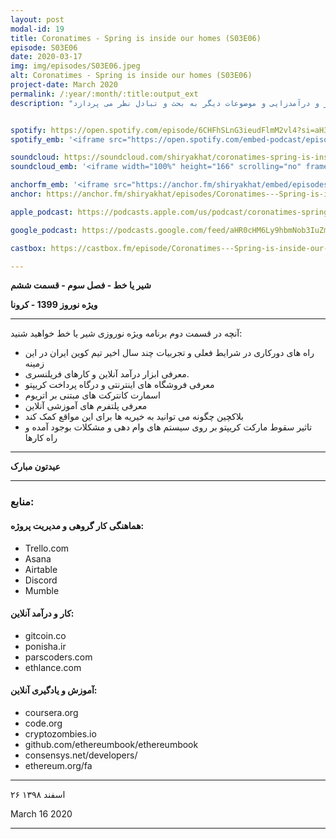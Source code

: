 ```yaml
---
layout: post
modal-id: 19
title: Coronatimes - Spring is inside our homes (S03E06)
episode: S03E06
date: 2020-03-17
img: img/episodes/S03E06.jpeg
alt: Coronatimes - Spring is inside our homes (S03E06)
project-date: March 2020
permalink: /:year/:month/:title:output_ext
description: "این برنامه به اثرات ویروس کرونا (کوید-19) و دلایل سقوط بازارهای رمزارز و بازارهای اقتصادی جهانی، آینده این بازارها، فرصت های ایجاد شده برای کارهای راه دور و درآمدزایی و موضوعات دیگر به بحث و تبادل نظر می پردازد." 


spotify: https://open.spotify.com/episode/6CHFhSLnG3ieudFlmM2vl4?si=aH3Jz0IRRtKmNwSkUZHX9A
spotify_emb: '<iframe src="https://open.spotify.com/embed-podcast/episode/6CHFhSLnG3ieudFlmM2vl4" width="100%" height="232" frameborder="0" allowtransparency="true" allow="encrypted-media"></iframe>'

soundcloud: https://soundcloud.com/shiryakhat/coronatimes-spring-is-inside-our-homes-s03e06
soundcloud_emb: '<iframe width="100%" height="166" scrolling="no" frameborder="no" allow="autoplay" src="https://w.soundcloud.com/player/?url=https%3A//api.soundcloud.com/tracks/779302462&color=%23ff5500&auto_play=false&hide_related=true&show_comments=true&show_user=true&show_reposts=false&show_teaser=true"></iframe><div style="font-size: 10px; color: #cccccc;line-break: anywhere;word-break: normal;overflow: hidden;white-space: nowrap;text-overflow: ellipsis; font-family: Interstate,Lucida Grande,Lucida Sans Unicode,Lucida Sans,Garuda,Verdana,Tahoma,sans-serif;font-weight: 100;"><a href="https://soundcloud.com/shiryakhat" title="Shir | Khat" target="_blank" style="color: #cccccc; text-decoration: none;">Shir | Khat</a> · <a href="https://soundcloud.com/shiryakhat/coronatimes-spring-is-inside-our-homes-s03e06" title="Coronatimes - Spring is inside our homes (S03E06)" target="_blank" style="color: #cccccc; text-decoration: none;">Coronatimes - Spring is inside our homes (S03E06)</a></div>'

anchorfm_emb: '<iframe src="https://anchor.fm/shiryakhat/embed/episodes/Coronatimes---Spring-is-inside-our-homes-S03E06-ebmlp9" width="100%" frameborder="0" scrolling="no"></iframe>'
anchor: https://anchor.fm/shiryakhat/episodes/Coronatimes---Spring-is-inside-our-homes-S03E06-ebmlp9

apple_podcast: https://podcasts.apple.com/us/podcast/coronatimes-spring-is-inside-our-homes-s03e06/id1221206951?i=1000468937751

google_podcast: https://podcasts.google.com/feed/aHR0cHM6Ly9hbmNob3IuZm0vcy8xMWFhODUzYy9wb2RjYXN0L3Jzcw/episode/YzE5ZjI0ZDgtYmM2OS00ZmFmLWE0ZDQtZDNkYzY1OTlhZDI0?ved=0CAcQ38oDahcKEwiw46XZ-NXpAhUAAAAAHQAAAAAQAQ

castbox: https://castbox.fm/episode/Coronatimes---Spring-is-inside-our-homes-(S03E06)-id2539522-id242060688?utm_source=website&utm_medium=dlink&utm_campaign=web_share&utm_content=Coronatimes%20-%20Spring%20is%20inside%20our%20homes%20(S03E06)-CastBox_FM

---
```


**شیر یا خط -  فصل سوم - قسمت ششم**

**ویژه نوروز 1399 - کرونا**

------------------------------------------------------------------------------------

آنچه در قسمت دوم برنامه ویژه نوروزی شیر یا خط خواهید شنید:
* راه های دورکاری در شرایط فعلی و تجربیات چند سال اخیر تیم کوین ایران در این زمینه
* معرفی ابزار درآمد آنلاین و کارهای فریلنسری.
* معرفی فروشگاه های اینترنتی و درگاه پرداخت کریپتو
* اسمارت کانترکت های مبتنی بر اتریوم
* معرفی پلتفرم های آموزشی آنلاین
* بلاکچین چگونه می توانید به خیریه ها برای این مواقع کمک کند
* تاثیر سقوط مارکت کریپتو بر روی سیستم های وام دهی و مشکلات بوجود آمده و راه کارها

----------------------------

**عیدتون مبارک**

----------------------------

### منابع:

#### هماهنگی کار گروهی و مدیریت پروژه:
* Trello.com
* Asana
* Airtable
* Discord
* Mumble

####  کار و درآمد آنلاین:
* gitcoin.co
* ponisha.ir
* parscoders.com
* ethlance.com

#### آموزش و یادگیری آنلاین:
* coursera.org
* code.org
* cryptozombies.io
* github.com/ethereumbook/ethereumbook
* consensys.net/developers/
* ethereum.org/fa

----------------------
۲۶ اسفند ۱۳۹۸

March 16 2020


-----------------------------------------------------------------------
